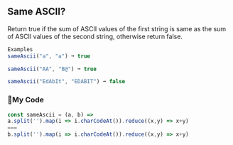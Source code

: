 ## Same ASCII?
Return true if the sum of ASCII values of the first string is same as the sum of ASCII values of the second string, otherwise return false.
```js
Examples
sameAscii("a", "a") ➞ true

sameAscii("AA", "B@") ➞ true

sameAscii("EdAbIt", "EDABIT") ➞ false
```
### :red_circle:My Code
```js
const sameAscii = (a, b) =>
a.split('').map(i => i.charCodeAt()).reduce((x,y) => x+y)
===
b.split('').map(i => i.charCodeAt()).reduce((x,y) => x+y)
```
